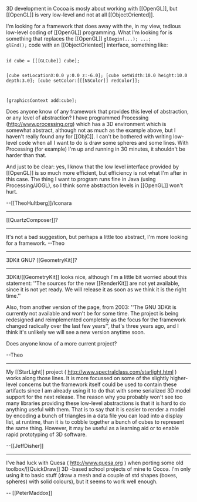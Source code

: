 3D development in Cocoa is mosly about working with [[OpenGL]], but [[OpenGL]] is very low-level and not at all [[ObjectOriented]].

I'm looking for a framework that does away with the, in my view, tedious low-level coding of [[OpenGL]] programming. What I'm looking for is something that replaces the [[OpenGL]] <code>glBegin(...); ...; glEnd();</code> code with an [[ObjectOriented]] interface, something like:

<code>
id cube = [[[GLCube]] cube];

[cube setLocationX:0.0 y:0.0 z:-6.0];
[cube setWidth:10.0 height:10.0 depth:3.0];
[cube setColor:[[[NSColor]] redColor]];

[graphicsContext add:cube];
</code>

Does anyone know of any framework that provides this level of abstraction, or any level of abstraction? I have programmed Processing (http://www.processing.org) which has a 3D environment which is somewhat abstract, although not as much as the example above, but I haven't really found any for [[ObjC]]. I can't be bothered with writing low-level code when all I want to do is draw some spheres and some lines. With Processing (for example) I'm up and running in 30 minutes, it shouldn't be harder than that.

And just to be clear: yes, I know that the low level interface provided by [[OpenGL]] is so much more efficient, but efficiency is not what I'm after in this case. The thing I want to program runs fine in Java (using Processing/JOGL), so I think some abstraction levels in [[OpenGL]] won't hurt.

--[[TheoHultberg]]/Iconara

----
[[QuartzComposer]]?

----
It's not a bad suggestion, but perhaps a little too abstract, I'm more looking for a framework. --Theo

----
3DKit GNU? [[GeometryKit]]?

----
3DKit/[[GeometryKit]] looks nice, although I'm a little bit worried about this statement: ''The sources for the new [[RenderKit]] are not yet available, since it is not yet ready. We will release it as soon as we think it is the right time.''

Also, from another version of the page, from 2003: ''The GNU 3DKit is currently not available and won't be for some time. The project is being redesigned and reimplemented completely as the focus for the framework changed radically over the last few years'', that's three years ago, and I think it's unlikely we will see a new version anytime soon.

Does anyone know of a more current project?

--Theo

----

My [[StarLight]] project ( http://www.spectralclass.com/starlight.html ) works along those lines.  It is more focussed on some of the slightly higher-level concerns but the framework itself could be used to contain these artifacts since I am already using it to do that with some serialized 3D model support for the next release.  The reason why you probably won't see too many libraries providing these low-level abstractions is that it is hard to do anything useful with them.  That is to say that it is easier to render a model by encoding a bunch of triangles in a data file you can load into a display list, at runtime, than it is to cobble together a bunch of cubes to represent the same thing.  However, it may be useful as a learning aid or to enable rapid prototyping of 3D software.

--[[JeffDisher]]

----

I've had luck with Quesa ( http://www.quesa.org ) when porting some old toolbox/[[QuickDraw]] 3D -based school projects of mine to Cocoa.
I'm only using it to basic stuff (draw a mesh and a couple of std shapes (boxes, spheres) with solid colours), but it seems to work well enough.

-- [[PeterMaddox]]